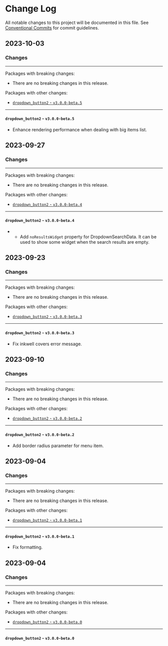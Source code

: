 # Change Log

All notable changes to this project will be documented in this file.
See [Conventional Commits](https://conventionalcommits.org) for commit guidelines.

## 2023-10-03

### Changes

---

Packages with breaking changes:

 - There are no breaking changes in this release.

Packages with other changes:

 - [`dropdown_button2` - `v3.0.0-beta.5`](#dropdown_button2---v300-beta5)

---

#### `dropdown_button2` - `v3.0.0-beta.5`

 - Enhance rendering performance when dealing with big items list.


## 2023-09-27

### Changes

---

Packages with breaking changes:

 - There are no breaking changes in this release.

Packages with other changes:

 - [`dropdown_button2` - `v3.0.0-beta.4`](#dropdown_button2---v300-beta4)

---

#### `dropdown_button2` - `v3.0.0-beta.4`

 - - Add `noResultsWidget` property for DropdownSearchData. It can be used to show some widget when the search results are empty.


## 2023-09-23

### Changes

---

Packages with breaking changes:

 - There are no breaking changes in this release.

Packages with other changes:

 - [`dropdown_button2` - `v3.0.0-beta.3`](#dropdown_button2---v300-beta3)

---

#### `dropdown_button2` - `v3.0.0-beta.3`

 - Fix inkwell covers error message.


## 2023-09-10

### Changes

---

Packages with breaking changes:

 - There are no breaking changes in this release.

Packages with other changes:

 - [`dropdown_button2` - `v3.0.0-beta.2`](#dropdown_button2---v300-beta2)

---

#### `dropdown_button2` - `v3.0.0-beta.2`

 - Add border radius parameter for menu item.


## 2023-09-04

### Changes

---

Packages with breaking changes:

 - There are no breaking changes in this release.

Packages with other changes:

 - [`dropdown_button2` - `v3.0.0-beta.1`](#dropdown_button2---v300-beta1)

---

#### `dropdown_button2` - `v3.0.0-beta.1`

 - Fix formatting.


## 2023-09-04

### Changes

---

Packages with breaking changes:

 - There are no breaking changes in this release.

Packages with other changes:

 - [`dropdown_button2` - `v3.0.0-beta.0`](#dropdown_button2---v300-beta0)

---

#### `dropdown_button2` - `v3.0.0-beta.0`

